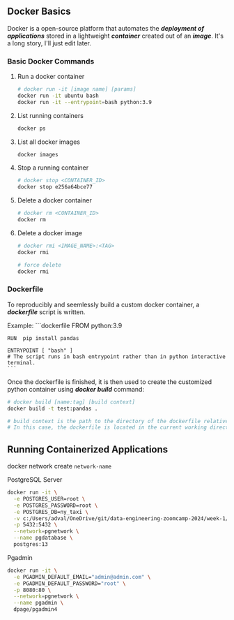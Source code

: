 ## Docker Basics

Docker is a open-source platform that automates the ***deployment of applications*** stored in a lightweight ***container*** created out of an ***image***. It's a long story, I'll just edit later.

### Basic Docker Commands

1. Run a docker container
    ```bash
    # docker run -it [image name] [params]
    docker run -it ubuntu bash
    docker run -it --entrypoint=bash python:3.9
    ```

2. List running containers
    ```bash
    docker ps
    ```

3. List all docker images
    ```bash
    docker images
    ```

4. Stop a running container
    ```bash
    # docker stop <CONTAINER_ID>
    docker stop e256a64bce77
    ```

5. Delete a docker container
    ```bash
    # docker rm <CONTAINER_ID>
    docker rm 
    ```

6. Delete a docker image
    ```bash
    # docker rmi <IMAGE_NAME>:<TAG>
    docker rmi 

    # force delete
    docker rmi 
    ```

### Dockerfile

To reproducibly and seemlessly build a custom docker container, a ***dockerfile*** script is written.

Example:
    ```dockerfile
    FROM python:3.9

    RUN  pip install pandas

    ENTRYPOINT [ "bash" ]
    # The script runs in bash entrypoint rather than in python interactive terminal.
    ```



Once the dockerfile is finished, it is then used to create the customized python container using ***docker build*** command:

```bash
# docker build [name:tag] [build context]
docker build -t test:pandas .

# build context is the path to the directory of the dockerfile relative to current working directory.
# In this case, the dockerfile is located in the current working directory (.)
```

## Running Containerized Applications

docker network create `network-name`

PostgreSQL Server
```bash
docker run -it \
  -e POSTGRES_USER=root \
  -e POSTGRES_PASSWORD=root \
  -e POSTGRES_DB=ny_taxi \
  -v c:/Users/adval/OneDrive/git/data-engineering-zoomcamp-2024/week-1/ny_taxi_postgres_data:/var/lib/postgresql/data:rw \
  -p 5432:5432 \
  --network=pgnetwork \
  --name pgdatabase \
  postgres:13
```

Pgadmin
```bash
docker run -it \
  -e PGADMIN_DEFAULT_EMAIL="admin@admin.com" \
  -e PGADMIN_DEFAULT_PASSWORD="root" \
  -p 8080:80 \
  --network=pgnetwork \
  --name pgadmin \
  dpage/pgadmin4
```